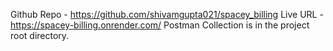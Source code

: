 Github Repo - https://github.com/shivamgupta021/spacey_billing
Live URL - https://spacey-billing.onrender.com/
Postman Collection is in the project root directory.